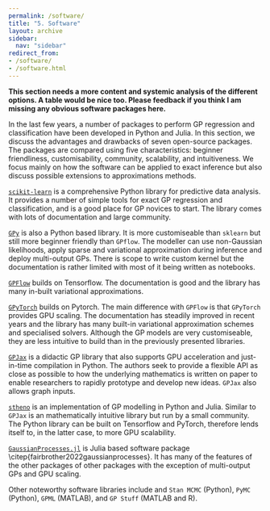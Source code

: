 ```yaml
---
permalink: /software/
title: "5. Software"
layout: archive
sidebar:
  nav: "sidebar"
redirect_from:
- /software/
- /software.html
---
```


__This section needs a more content and systemic analysis of the different options. A table would be nice too. Please feedback if you think I am missing any obvious software packages here.__

In the last few years, a number of packages to perform GP regression and classification have been developed in Python and Julia. In this section, we discuss the advantages and drawbacks of seven open-source packages. The packages are compared using five characteristics: beginner friendliness, customisability, community, scalability, and intuitiveness. We focus mainly on how the software can be applied to exact inference but also discuss possible extensions to approximations methods.

[`scikit-learn`](https://scikit-learn.org/stable/index) is a comprehensive Python library for predictive data analysis. It provides a number of simple tools for exact GP regression and classification, and is a good place for GP novices to start. The library comes with lots of documentation and large community.

[`GPy`](http://sheffieldml.github.io/GPy/) is also a Python based library. It is more customiseable than `sklearn` but still more beginner friendly than `GPflow`. The modeller can use non-Gaussian likelihoods, apply sparse and variational approximation during inference and deploy multi-output GPs. There is scope to write custom kernel but the documentation is rather limited with most of it being written as notebooks.

[`GPFlow`](https://gpflow.org) builds on Tensorflow. The documentation is good and the library has many in-built variational approximations.

[`GPyTorch`](https://gpytorch.ai) builds on Pytorch. The main difference with `GPFlow` is that `GPyTorch` provides GPU scaling. The documentation has steadily improved in recent years and the library has many built-in  variational approximation schemes and specialised solvers. Although the GP models are very customiseable, they are less intuitive to build than in the previously presented libraries.

[`GPJax`](https://docs.jaxgaussianprocesses.com) is a didactic GP library that also supports GPU acceleration and just-in-time compilation in Python. The authors seek to provide a flexible API as close as possible to how the underlying mathematics is written on paper to enable researchers to rapidly prototype and develop new ideas. `GPJax` also allows graph inputs.

[`stheno`](https://github.com/wesselb/stheno) is an implementation of GP modelling in Python and Julia.  Similar to `GPJax` is an mathematically intuitive library but run by a small community. The Python library can be built on Tensorflow and PyTorch, therefore lends itself to, in the latter case, to more GPU scalability.

[`GaussianProcesses.jl`](https://stor-i.github.io/GaussianProcesses.jl/latest/) is Julia based software package \citep{fairbrother2022gaussianprocesses}. It has many of the features of the other packages of other packages with the exception of multi-output GPs and GPU scaling.

Other noteworthy software libraries include and `Stan MCMC` (Python), `PyMC` (Python), `GPML` (MATLAB), and `GP Stuff` (MATLAB and R).

